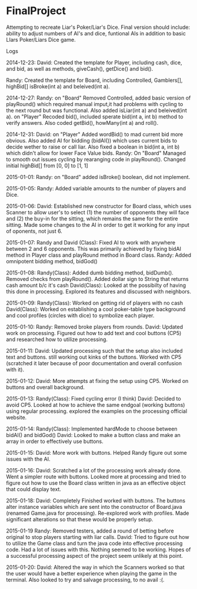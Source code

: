 FinalProject
============

Attempting to recreate Liar's Poker/Liar's Dice. Final version should include: ability to adjust numbers of AI's and dice, funtional AIs in addition to basic LIars Poker/Liars Dice game.

Logs

2014-12-23:
David: Created the template for Player, including cash, dice, and bid, as well as methods, giveCash(), getDice() and bid().

Randy: Created the template for Board, including Controlled, Gamblers[], highBid[] isBroke(int a) and beleived(int a).

2014-12-27:
Randy:
on "Board"
Removed Controlled, added basic version of playRound() which required manual imput,it had problems with cycling to the next round but was functional. Also added isLiar(int a) and beleived(int a).
on "Player"
Recoded bid(), included sperate bid(int a, int b) method to verify answers. Also coded getBid(), howMany(int a) and roll().

2014-12-31:
David:
on "Player"
Added wordBid() to mad current bid more obvious. Also added AI for bidding (bidAI()) which uses current bids to decide wether to raise or call liar. Also fixed a boolean in bid(int a, int b) which didn't allow for lower Face Value bids.
Randy:
On "Board"
Managed to smooth out issues cycling by rearanging code in playRound(). Changed initial highBid[] from [0, 0] to [1, 1]

2015-01-01:
Randy:
on "Board"
added isBroke() boolean, did not implement.

2015-01-05:
Randy:
Added variable amounts to the number of players and Dice.

2015-01-06:
David:
Established new constructor for Board class, which uses Scanner to allow user's to select (1) the number of opponents they will face and (2) the buy-in for the sitting, which remains the same for the entire sitting. 
Made some changes to the AI in order to get it working for any input of oponents, not just 6. 

2015-01-07:
Randy and David (Class):
Fixed AI to work with anywhere between 2 and 6 opponents. 
This was primarily achieved by fixing bidAI method in Player class and playRound method in Board class.
Randy:
Added omnipotent bidding method, bidGod()

2015-01-08:
Randy(Class):
Added dumb bidding method, bidDumb().
Removed checks from playRound().
Added dollar sign to String that returns cash amount b/c it's cash
David(Class):
Looked at the possibilty of having this done in processing. Explored its features and discussed with neighbors. 

2015-01-09:
Randy(Class): Worked on getting rid of players with no cash
David(Class): Worked on establishing a cool poker-table type background and cool profiles (circles with dice) to symbolize each player. 

2015-01-10:
Randy:
Removed broke players from rounds.
David: 
Updated work on processing. Figured out how to add text and cool buttons (CP5) and researched how to utilize processing.

2015-01-11:
David: Updated processing such that the setup also included text and buttons. still working out kinks of the buttons. Worked with CP5 (scratched it later because of poor documentation and overall confusion with it).

2015-01-12:
David: More attempts at fixing the setup using CP5. Worked on buttons and overall background. 

2015-01-13:
Randy(Class):
Fixed  cycling error (I think)
David: Decided to avoid CP5. Looked at how to achieve the same endgoal (working buttons) using regular processing. explored the examples on the processing official website. 

2015-01-14:
Randy(Class):
Implemented hardMode to choose between bidAI() and bidGod()
David: Looked to make a button class and make an array in order to effectively use buttons. 

2015-01-15:
David: More work with buttons. Helped Randy figure out some issues with the AI. 

2015-01-16: 
David: Scratched a lot of the processing work already done. Went a simpler route with buttons. Looked more at processing and tried to figure out how to use the Board class written in java as an effective object that could display text. 

2015-01-18:
David: Completely Finished worked with buttons. The buttons alter instance variables which are sent into the constructor of Board.java (renamed Game.java for processing). Re-explored work with profiles. Made significant alterations so that these would be properly setup. 

2015-01-19
Randy: Removed testers, added a round of betting before original to stop players starting with liar calls.
David: Tried to figure out how to utilize the Game class and turn the java code into effective processing code. Had a lot of issues with this. Nothing seemed to be working. Hopes of a successful processing aspect of the project seem unlikely at this point. 

2015-01-20:
David: Altered the way in which the Scanners worked so that the user would have a better experience when playing the game in the terminal. Also looked to try and salvage processing, to no avail :(. 


